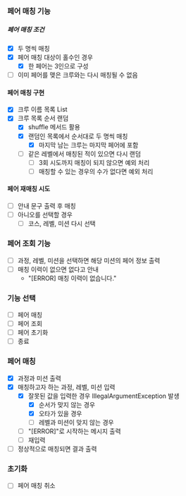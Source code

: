### 페어 매칭 기능 
##### 페어 매칭 조건    
- [x] 두 명씩 매칭
- [x] 페어 매칭 대상이 홀수인 경우
  - [x] 한 페어는 3인으로 구성
- [ ] 이미 페어를 맺은 크루와는 다시 매칭될 수 없음

#### 페어 매칭 구현
- [x] 크루 이름 목록 List<String>
- [x] 크루 목록 순서 랜덤
  - [x] shuffle 메서드 활용
  - [x] 랜덤인 목록에서 순서대로 두 명씩 매칭
    - [x] 마지막 남는 크루는 마지막 페어에 포함
  - [ ] 같은 레벨에서 매칭된 적이 있으면 다시 랜덤
    - [ ] 3회 시도까지 매칭이 되지 않으면 예외 처리
    - [ ] 매칭할 수 있는 경우의 수가 없다면 예외 처리

#### 페어 재매칭 시도
- [ ] 안내 문구 출력 후 매칭
- [ ] 아니오를 선택할 경우
  - [ ] 코스, 레벨, 미션 다시 선택

### 페어 조회 기능
- [ ] 과정, 레벨, 미션을 선택하면 해당 미션의 페어 정보 출력
- [ ] 매칭 이력이 없으면 없다고 안내
  - "[ERROR] 매칭 이력이 없습니다."

### 기능 선택
- [ ] 페어 매칭
- [ ] 페어 조회
- [ ] 페어 초기화
- [ ] 종료

### 페어 매칭
- [x] 과정과 미션 출력
- [x] 매칭하고자 하는 과정, 레벨, 미션 입력
  - [x] 잘못된 값을 입력한 경우 IllegalArgumentException 발생
    - [x] 순서가 맞지 않는 경우
    - [x] 오타가 있을 경우
    - [ ] 레벨과 미션이 맞지 않는 경우
  - [ ] "[ERROR]"로 시작하는 메시지 출력
  - [ ] 재입력
- [ ] 정상적으로 매칭되면 결과 출력

### 초기화
- [ ] 페어 매칭 취소